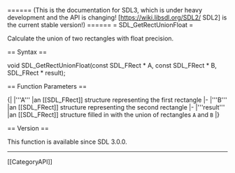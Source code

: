 ====== (This is the documentation for SDL3, which is under heavy development and the API is changing! [https://wiki.libsdl.org/SDL2/ SDL2] is the current stable version!) ======
= SDL_GetRectUnionFloat =

Calculate the union of two rectangles with float precision.

== Syntax ==

<syntaxhighlight lang='c'>
void SDL_GetRectUnionFloat(const SDL_FRect * A,
                    const SDL_FRect * B,
                    SDL_FRect * result);
</syntaxhighlight>

== Function Parameters ==

{|
|'''A'''
|an [[SDL_FRect]] structure representing the first rectangle
|-
|'''B'''
|an [[SDL_FRect]] structure representing the second rectangle
|-
|'''result'''
|an [[SDL_FRect]] structure filled in with the union of rectangles <code>A</code> and <code>B</code>
|}

== Version ==

This function is available since SDL 3.0.0.

----
[[CategoryAPI]]


